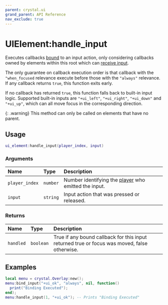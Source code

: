 ```yaml
---
parent: crystal.ui
grand_parent: API Reference
nav_exclude: true
---
```


# UIElement:handle_input

Executes callbacks [bound](ui_element_add_binding) to an input action, only considering callbacks owned by elements within this root which can [receive input](ui_element_can_receive_input).

The only guarantee on callback execution order is that callback with the `"when_focused` relevance execute before those with the `"always"` relevance. If any callback returns `true`, this function exits early.

If no callback has returned `true`, this function falls back to built-in input logic. Supported built-in inputs are `"+ui_left"`, `"+ui_right"`, `"+ui_down"` and `"+ui_up"`, which can all move focus in the corresponding direction.

{: .warning}
This method can only be called on elements that have no parent.

## Usage

```lua
ui_element:handle_input(player_index, input)
```

### Arguments

| Name           | Type     | Description                                                                       |
| :------------- | :------- | :-------------------------------------------------------------------------------- |
| `player_index` | `number` | Number identifying the [player](/crystal/api/input/player) who emitted the input. |
| `input`        | `string` | Input action that was pressed or released.                                        |

### Returns

| Name      | Type      | Description                                                                                  |
| :-------- | :-------- | :------------------------------------------------------------------------------------------- |
| `handled` | `boolean` | True if any bound callback for this input returned true or focus was moved, false otherwise. |

## Examples

```lua
local menu = crystal.Overlay:new();
menu:bind_input("+ui_ok", "always", nil, function()
  print("Binding Executed");
end);
menu:handle_input(1, "+ui_ok"); -- Prints "Binding Executed"
```
